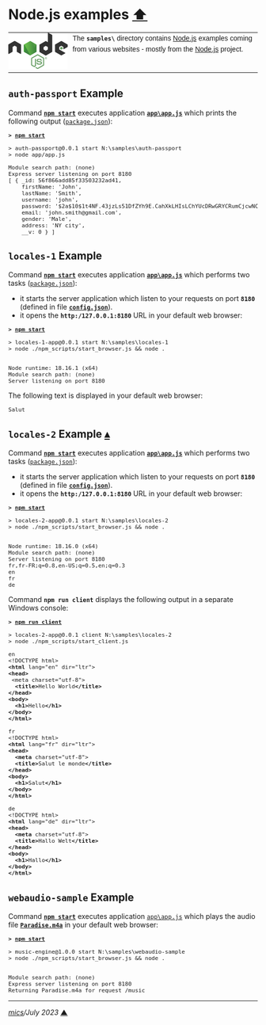 # <span id="top">Node.js examples</span> <span style="size:30%;"><a href="../README.md">⬆</a></span>

<table style="font-family:Helvetica,Arial;line-height:1.6;">
  <tr>
  <td style="border:0;padding:0 10px 0 0;min-width:120px;"><a href="https://nodejs.org/" rel="external"><img src="../docs/images/nodejs.svg" width="120" alt="Node.js project"/></a></td>
  <td style="border:0;padding:0;vertical-align:text-top;">The <strong><code>samples\</code></strong> directory contains <a href="https://nodejs.org/" rel="external" title="Node.js">Node.js</a> examples coming from various websites - mostly from the <a href="https://nodejs.org/" rel="external" title="Node.js">Node.js</a> project.</td>
  </tr>
</table>

## <span id="auth-passport">`auth-passport` Example</span>

Command [**`npm start`**](https://docs.npmjs.com/cli/v6/commands/npm-start) executes application [**`app\app.js`**](./auth-passport/app/app.js) which prints the following output ([`package.json`](./auth-passort/package.json)):

<pre style="font-size:80%;">
<b>&gt; <a href="https://docs.npmjs.com/cli/v6/commands/npm-start">npm start</a></b>

> auth-passport@0.0.1 start N:\samples\auth-passport
> node app/app.js

Module search path: (none)
Express server listening on port 8180
[ { _id: 56f866add85f33503232ad41,
    firstName: 'John',
    lastName: 'Smith',
    username: 'john',
    password: '$2a$10$1t4NF.43jzLs51DfZYh9E.CahXkLHIsLChYUcDRwGRYCRumCjcwNC',
    email: 'john.smith@gmail.com',
    gender: 'Male',
    address: 'NY city',
    __v: 0 } ]
</pre>


## <span id="locales_1">`locales-1` Example</span>

Command [**`npm start`**](https://docs.npmjs.com/cli/v6/commands/npm-start) executes application [**`app\app.js`**](./locales-1/app/app.js) which performs two tasks ([`package.json`](./locales-1/package.json)):

- it starts the server application which listen to your requests on port **`8180`** (defined in file [**`config.json`**](./locales-1/config_TEMPLATE.json)).
- it opens the **`http:/127.0.0.1:8180`** URL in your default web browser:

<pre style="font-size:80%;">
<b>&gt; <a href="https://docs.npmjs.com/cli-documentation/start.html">npm start</a></b>

> locales-1-app@0.0.1 start N:\samples\locales-1
> node ./npm_scripts/start_browser.js && node .


Node runtime: 18.16.1 (x64)
Module search path: (none)
Server listening on port 8180
</pre>

The following text is displayed in your default web browser:

<pre style="font-size:80%;">
Salut
</pre>


## <span id="locales_2">`locales-2` Example</span> [**&#x25B4;**](#top)

Command [**`npm start`**](https://docs.npmjs.com/cli/v6/commands/npm-start) executes application  [**`app\app.js`**](./locales-2/app/app.js) which performs two tasks ([`package.json`](./locales-2/package.json)):

- it starts the server application which listen to your requests on port **`8180`** (defined in file [**`config.json`**](./locales-2/config_TEMPLATE.json)).
- it opens the **`http:/127.0.0.1:8180`** URL in your default web browser:

<pre style="font-size:80%;">
<b>&gt; <a href="https://docs.npmjs.com/cli-documentation/start.html">npm start</a></b>

> locales-2-app@0.0.1 start N:\samples\locales-2
> node ./npm_scripts/start_browser.js && node .


Node runtime: 18.16.0 (x64)
Module search path: (none)
Server listening on port 8180
fr,fr-FR;q=0.8,en-US;q=0.5,en;q=0.3
en
fr
de
</pre>

Command **`npm run client`** displays the following output in a separate Windows console:

<pre style="font-size:80%;">
<b>&gt; <a href="https://docs.npmjs.com/cli-documentation/start.html">npm run client</a></b>
&nbsp;
> locales-2-app@0.0.1 client N:\samples\locales-2
> node ./npm_scripts/start_client.js
&nbsp;
en
&lt;!DOCTYPE html&gt;
<b>&lt;html</b> lang="en" dir="ltr"&gt;
<b>&lt;head&gt;</b>
 &lt;meta charset="utf-8">
  <b>&lt;title&gt;</b>Hello World<b>&lt;/title&gt;</b>
<b>&lt;/head&gt;</b>
<b>&lt;body&gt;</b>
  <b>&lt;h1&gt;</b>Hello<b>&lt;/h1&gt;</b>
<b>&lt;/body&gt;</b>
<b>&lt;/html&gt;</b>  
&nbsp;
fr 
&lt;!DOCTYPE html&gt;
<b>&lt;html</b> lang="fr" dir="ltr"&gt;
<b>&lt;head&gt;</b>
  <b>&lt;meta</b> charset="utf-8"&gt;
  <b>&lt;title&gt;</b>Salut le monde<b>&lt;/title&gt;</b>
<b>&lt;/head&gt;</b>
<b>&lt;body&gt;</b>
  <b>&lt;h1&gt;</b>Salut<b>&lt;/h1&gt;</b>
<b>&lt;/body&gt;</b>
<b>&lt;/html&gt;</b>
&nbsp;
de
&lt;!DOCTYPE html&gt;
<b>&lt;html</b> lang="de" dir="ltr"&gt;
<b>&lt;head&gt;</b>
  <b>&lt;meta</b> charset="utf-8"&gt;
  <b>&lt;title&gt;</b>Hallo Welt<b>&lt;/title&gt;</b>
<b>&lt;/head&gt;</b>
<b>&lt;body&gt;</b>
  <b>&lt;h1&gt;</b>Hallo<b>&lt;/h1&gt;</b>
<b>&lt;/body&gt;</b>
<b>&lt;/html></b>
</pre>


## <span id="webaudio">`webaudio-sample` Example</span>

Command [**`npm start`**][npm_start] executes application [`app\app.js`](./webaudio-sample/app/app.js) which plays the audio file [**`Paradise.m4a`**](./webaudio-sample/app/Paradise.m4a) in your default web browser:

<pre style="font-size:80%;">
<b>&gt; <a href="https://docs.npmjs.com/cli/v6/commands/npm-start">npm start</a></b>

> music-engine@1.0.0 start N:\samples\webaudio-sample
> node ./npm_scripts/start_browser.js && node .
&nbsp;
&nbsp;
Module search path: (none)
Express server listening on port 8180
Returning Paradise.m4a for request /music
</pre>

***

*[mics](https://lampwww.epfl.ch/~michelou/)/July 2023* [**&#9650;**](#top)
<span id="bottom">&nbsp;</span>

<!-- link refs -->

[npm_start]: https://docs.npmjs.com/cli/v6/commands/npm-start
